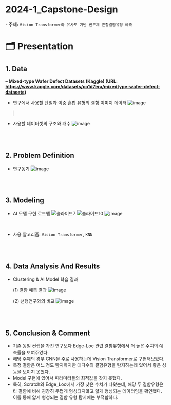 # 2024-1_Capstone-Design
**- 주제:** `Vision Transformer와 유사도 기반 반도체 혼합결함유형 예측`
<br/>

# 🗂 Presentation
## 1. Data
**&ndash; Mixed-type Wafer Defect Datasets (Kaggle) (URL: https://www.kaggle.com/datasets/co1d7era/mixedtype-wafer-defect-datasets)**

* 연구에서 사용할 단일과 이중 혼합 유형의 결함 이미지 데이터
![image](https://github.com/user-attachments/assets/bba3ff88-b11a-46cc-8813-20c1a31dcd4c)
><br/>
* 사용할 데이터셋의 구조와 개수
![image](https://github.com/user-attachments/assets/ef8c52f4-4924-4ee8-acae-ff95454a4a13)


<br/><br/>
## 2. Problem Definition
- 연구동기
![image](https://github.com/user-attachments/assets/c7305bb2-0621-40fc-bc3d-41bd9ca6aa78)


<br/><br/>
## 3. Modeling
- AI 모델 구현 로드맵
![슬라이드7](https://github.com/user-attachments/assets/2efc3049-f7e8-4c9f-92ff-2b42f964e08a)
![슬라이드10](https://github.com/user-attachments/assets/bbe4bc64-6fb3-4877-8887-3b1998ad12de)
![image](https://github.com/user-attachments/assets/0c72ea50-13c1-4d5c-ace7-44cff7380c0f)

<br/>

- 사용 알고리즘: `Vision Transformer`, `KNN`

<br/><br/>
## 4. Data Analysis And Results 
- Clustering & AI Model 학습 결과

     (1) 결함 예측 결과
     ![image](https://github.com/user-attachments/assets/c78011fe-b602-4396-af2a-7008e7d2100b)



     (2) 선행연구와의 비교
     ![image](https://github.com/user-attachments/assets/57c4a5be-9563-42bb-a79f-94ccde4042f3)

<br/><br/>
## 5. Conclusion & Comment
- 기존 동일 컨셉을 가진 연구보다 Edge-Loc 관련 결함유형에서 더 높은 수치의 예측률을 보여주었다.
- 해당 주제의 경우 CNN을 주로 사용하는데 Vision Transformer로 구현해보았다.
- 특정 결함은 어느 정도 탐지하지만 대다수의 결함유형을 탐지하는데 있어서 좋은 성능을 보이지 못했다.
- Model 구현에 있어서 파라미터들의 최적값을 찾지 못했다.
- 특히, Scratch와 Edge_Loc에서 가장 낮은 수치가 나왔는데, 해당 두 결함유형은 타 결함에 비해 굉장히 두껍게 형성되지않고 얇게 형성되는 데이터임을 확인했다. 이를 통해 얇게 형성되는 결함 유형 탐지에는 부적합하다.




